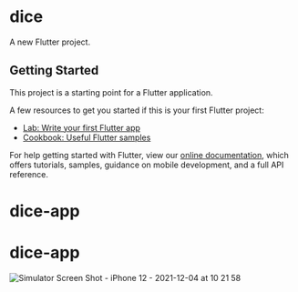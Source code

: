 # dice

A new Flutter project.

## Getting Started

This project is a starting point for a Flutter application.

A few resources to get you started if this is your first Flutter project:

- [Lab: Write your first Flutter app](https://flutter.dev/docs/get-started/codelab)
- [Cookbook: Useful Flutter samples](https://flutter.dev/docs/cookbook)

For help getting started with Flutter, view our
[online documentation](https://flutter.dev/docs), which offers tutorials,
samples, guidance on mobile development, and a full API reference.

# dice-app
# dice-app
![Simulator Screen Shot - iPhone 12 - 2021-12-04 at 10 21 58](https://user-images.githubusercontent.com/92898115/146065822-f43389f5-5c8b-40ef-b6c5-58af53879d03.png)
